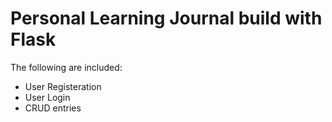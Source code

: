 # Personal Learning Journal build with Flask

The following are included:

* User Registeration
* User Login
* CRUD entries

